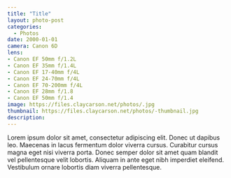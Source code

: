 ```yaml
---
title: "Title"
layout: photo-post
categories:
  - Photos
date: 2000-01-01
camera: Canon 6D
lens: 
- Canon EF 50mm f/1.2L
- Canon EF 35mm f/1.4L
- Canon EF 17-40mm f/4L
- Canon EF 24-70mm f/4L
- Canon EF 70-200mm f/4L
- Canon EF 28mm f/1.8
- Canon EF 50mm f/1.4
image: https://files.claycarson.net/photos/.jpg
thumbnail: https://files.claycarson.net/photos/-thumbnail.jpg
description:
---
```


Lorem ipsum dolor sit amet, consectetur adipiscing elit. Donec ut dapibus leo. Maecenas in lacus fermentum dolor viverra cursus. Curabitur cursus magna eget nisi viverra porta. Donec semper dolor sit amet quam blandit vel pellentesque velit lobortis. Aliquam in ante eget nibh imperdiet eleifend. Vestibulum ornare lobortis diam viverra pellentesque.